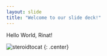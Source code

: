 ```yaml
---
layout: slide
title: "Welcome to our slide deck!"
---
```


Hello World, Rinat!

![steroidtocat](https://octodex.github.com/images/steroidtocat.png)
{: .center}
